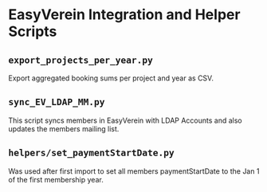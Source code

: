 # EasyVerein Integration and Helper Scripts

## `export_projects_per_year.py`
Export aggregated booking sums per project and year as CSV.

## `sync_EV_LDAP_MM.py`
This script syncs members in EasyVerein with LDAP Accounts and also updates the members mailing list.

## `helpers/set_paymentStartDate.py`
Was used after first import to set all members paymentStartDate to the Jan 1 of the first membership year.

